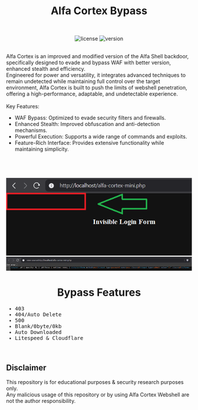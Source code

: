 <div align="center"><h1>Alfa Cortex Bypass</h1></div>
<br>
<div align="center">
  
![license](https://img.shields.io/badge/LICENSE-GPL2.0-ebcb8b?style=flat-square)
![version](https://img.shields.io/badge/VERSION-1.0.0-a3be8c?style=flat-square)
</div>
<br>
Alfa Cortex is an improved and modified version of the Alfa Shell backdoor, specifically designed to evade and bypass WAF with better version, enhanced stealth and efficiency.<br>Engineered for power and versatility, it integrates advanced techniques to remain undetected while maintaining full control over the target environment, Alfa Cortex is built to push the limits of webshell penetration, offering a high-performance, adaptable, and undetectable experience.<br><br>
Key Features:

* WAF Bypass: Optimized to evade security filters and firewalls.
* Enhanced Stealth: Improved obfuscation and anti-detection mechanisms.
* Powerful Execution: Supports a wide range of commands and exploits.
* Feature-Rich Interface: Provides extensive functionality while maintaining simplicity.
<br>
<div align="center"><h1></h1></div>
<img src="https://raw.githubusercontent.com/vlain1337/Alfa-Cortex/refs/heads/main/img/login-1.png">
<img src="https://raw.githubusercontent.com/vlain1337/Alfa-Cortex/refs/heads/main/img/login-2.png">
</div>
<br>
<div align="center"><h1>Bypass Features</h1></div>
<samp>

* 403
* 404/Auto Delete
* 500
* Blank/0byte/0kb
* Auto Downloaded
* Litespeed & Cloudflare

</samp>
<br>

## Disclaimer

This repository is for educational purposes & security research purposes only.
<br>
Any malicious usage of this repository or by using Alfa Cortex Webshell are not the author responsibility.
